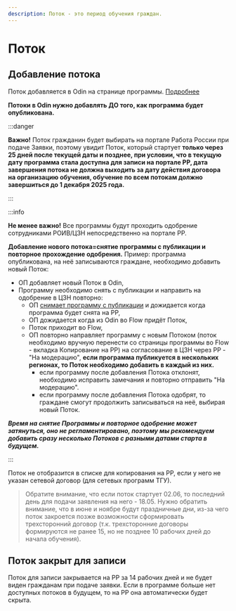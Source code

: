 ```yaml
---
description: Поток - это период обучения граждан.
---
```


# Поток

## Добавление потока

Поток добавляется в Odin на странице программы. [Подробнее](https://informa.gitbook.io/odin/instrukcii-po-rabote/dobavit-programmu-v-ramkakh-proekta-demografiya#dobavlenie-potoka)

**Потоки в Odin нужно добавлять ДО того, как программа будет опубликована.**

:::danger

**Важно!** Поток гражданин будет выбирать на портале Работа России при подаче Заявки, поэтому увидит Поток, который стартует **только через 25 дней после текущей даты и позднее, при условии, что в текущую дату программа стала доступна для записи на портале РР, дата завершения потока не должна выходить за дату действия договора на организацию обучения, обучение по всем потокам должно завершиться до 1 декабря 2025 года.**

:::

:::info

**Не менее важно!** Все программы будут проходить одобрение сотрудниками РОИВ/ЦЗН непосредственно на портале РР.

**Добавление нового потока=снятие программы с публикации и повторное прохождение одобрения.** Пример: программа опубликована, на неё записываются граждане, необходимо добавить новый Поток:

* ОП добавляет новый Поток в Odin,
* Программу необходимо снять с публикации и направить на одобрение в ЦЗН повторно:
  * ОП [снимает программу с публикации](../programmy/publikaciya-programmy-na-portale-rabota-rossii.md#shag-6.-snyatie-s-publikacii-i-redaktirovanie) и дожидается когда программа будет снята на РР,
  * ОП дожидается когда из Odin во Flow придёт Поток,
  * Поток приходит во Flow,
  * ОП повторно направляет программу с новым Потоком (поток необходимо вручную перенести со страницы программы во Flow - вкладка Копирование на РР) на согласование в ЦЗН через РР - "На модерацию",  **если программа публикуется в нескольких регионах, то Поток необходимо добавить в каждый из них.**&#x20;
    * если программу после добавления Потока отклонят, необходимо исправить замечания и повторно отправить "На модерацию".
    * если программу после добавления Потока одобрят, то граждане смогут продолжить записываться на неё, выбирая новый Поток.

_**Время на снятие Программы и повторное одобрение может затянуться, оно не регламентировано, поэтому мы рекомендуем добавить сразу несколько Потоков с разными датами старта в будущем.**_

:::

Поток не отобразится в списке для копирования на РР, если у него не указан сетевой договор (для сетевых программ ТГУ).

> Обратите внимание, что если  поток стартует 02.06, то последний день для подачи заявления на него - 18.05. Нужно обратить внимание, что в июне и ноябре будут праздничные дни, из-за чего поток закроется позже возможности сформировать трехсторонний договор (т.к. трехсторонние договоры формируются не ранее 15, но не позднее 10 рабочих дней до начала обучения).

## Поток закрыт для записи

Поток для записи закрывается на РР за 14 рабочих  дней и не будет виден гражданам при подаче заявки. Если в программе больше нет доступных потоков в будущем, то на РР она автоматически будет скрыта.
